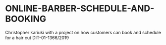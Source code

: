 # ONLINE-BARBER-SCHEDULE-AND-BOOKING
Christopher kariuki with a project on how customers can book and schedule for a hair cut  DIT-01-1366/2019
